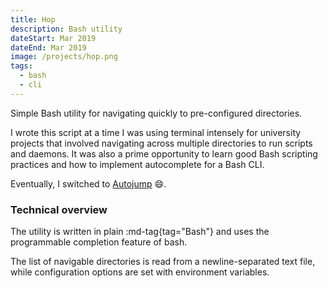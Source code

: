```yaml
---
title: Hop
description: Bash utility
dateStart: Mar 2019
dateEnd: Mar 2019
image: /projects/hop.png
tags:
  - bash
  - cli
---
```


Simple Bash utility for navigating quickly to pre-configured directories.

<!--more-->

I wrote this script at a time I was using terminal intensely for university
projects that involved navigating across multiple directories to run scripts and
daemons. It was also a prime opportunity to learn good Bash scripting practices
and how to implement autocomplete for a Bash CLI.

Eventually, I switched to [Autojump](https://github.com/wting/autojump) 😄️.

### Technical overview

The utility is written in plain :md-tag{tag="Bash"} and uses the programmable
completion feature of bash.

The list of navigable directories is read from a newline-separated text file,
while configuration options are set with environment variables.
